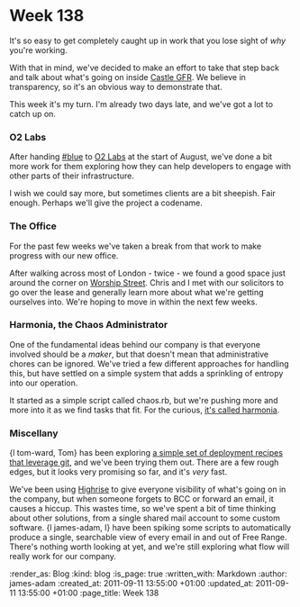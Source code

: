 Week 138
========

It's so easy to get completely caught up in work that you lose sight of *why* you're working.

With that in mind, we've decided to make an effort to take that step back and talk about what's going on inside [Castle GFR](/). We believe in transparency, so it's an obvious way to demonstrate that.

This week it's my turn. I'm already two days late, and we've got a lot to catch up on.

### O2 Labs

After handing [#blue][] to [O2 Labs][] at the start of August, we've done a bit more work for them exploring how they can help developers to engage with other parts of their infrastructure.

I wish we could say more, but sometimes clients are a bit sheepish. Fair enough. Perhaps we'll give the project a codename.

### The Office

For the past few weeks we've taken a break from that work to make progress with our new office.

After walking across most of London - twice - we found a good space just around the corner on [Worship Street][]. Chris and I met with our solicitors to go over the lease and generally learn more about what we're getting ourselves into. We're hoping to move in within the next few weeks.

### Harmonia, the Chaos Administrator

One of the fundamental ideas behind our company is that everyone involved should be a *maker*, but that doesn't mean that administrative chores can be ignored. We've tried a few different approaches for handling this, but have settled on a simple system that adds a sprinkling of entropy into our operation.

It started as a simple script called chaos.rb, but we're pushing more and more into it as we find tasks that fit. For the curious, [it's called harmonia][harmonia].


### Miscellany

{l tom-ward, Tom} has been exploring [a simple set of deployment recipes that leverage git][tomafro-deploy], and we've been trying them out. There are a few rough edges, but it looks very promising so far, and it's *very* fast.

We've been using [Highrise][] to give everyone visibility of what's going on in the company, but when someone forgets to BCC or forward an email, it causes a hiccup. This wastes time, so we've spent a bit of time thinking about other solutions, from a single shared mail account to some custom software. {l james-adam, I} have been spiking some scripts to automatically produce a single, searchable view of every email in and out of Free Range. There's nothing worth looking at yet, and we're still exploring what flow will really work for our company.



[#blue]: https://hashblue.com
[O2 Labs]: http://o2labs.co.uk/
[Protein]: http://prote.in
[Worship Street]: http://maps.google.co.uk/maps?q=worship+street,+ec2&gl=uk&t=m&z=16&vpsrc=0
[harmonia]: http://github.com/freerange/harmonia
[tomafro-deploy]: http://github.com/tomafro/tomafro-deploy
[Highrise]: http://highrisehq.com

:render_as: Blog
:kind: blog
:is_page: true
:written_with: Markdown
:author: james-adam
:created_at: 2011-09-11 13:55:00 +01:00
:updated_at: 2011-09-11 13:55:00 +01:00
:page_title: Week 138
